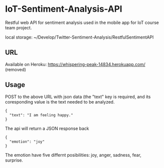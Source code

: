# IoT-Sentiment-Analysis-API
Restful web API for sentiment analysis used in the mobile app for IoT course team project.

local storage: ~/Develop/Twitter-Sentiment-Analysis/RestfulSentimentAPI

## URL
Available on Heroku: https://whispering-peak-14834.herokuapp.com/ (removed)

## Usage
POST to the above URL with json data (the "text" key is required, and its coresponding value is the text needed to be analyzed.
```
{
  "text": "I am feeling happy."
}
```

The api will return a JSON response back
```
{
  "emotion": "joy"
}
```
The emotion have five differnt posibilities: joy, anger, sadness, fear, surprise.

